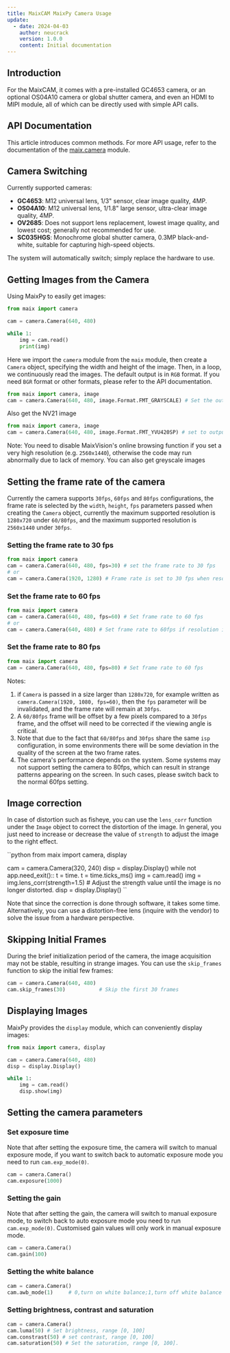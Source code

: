 ```yaml
---
title: MaixCAM MaixPy Camera Usage
update:
  - date: 2024-04-03
    author: neucrack
    version: 1.0.0
    content: Initial documentation
---
```


## Introduction

For the MaixCAM, it comes with a pre-installed GC4653 camera, or an optional OS04A10 camera or global shutter camera, and even an HDMI to MIPI module, all of which can be directly used with simple API calls.

## API Documentation

This article introduces common methods. For more API usage, refer to the documentation of the [maix.camera](/api/maix/camera.html) module.

## Camera Switching

Currently supported cameras:
* **GC4653**: M12 universal lens, 1/3" sensor, clear image quality, 4MP.
* **OS04A10**: M12 universal lens, 1/1.8" large sensor, ultra-clear image quality, 4MP.
* **OV2685**: Does not support lens replacement, lowest image quality, and lowest cost; generally not recommended for use.
* **SC035HGS**: Monochrome global shutter camera, 0.3MP black-and-white, suitable for capturing high-speed objects.

The system will automatically switch; simply replace the hardware to use.

## Getting Images from the Camera

Using MaixPy to easily get images:
```python
from maix import camera

cam = camera.Camera(640, 480)

while 1:
    img = cam.read()
    print(img)
```

Here we import the `camera` module from the `maix` module, then create a `Camera` object, specifying the width and height of the image. Then, in a loop, we continuously read the images. The default output is in `RGB` format. If you need `BGR` format or other formats, please refer to the API documentation.

```python
from maix import camera, image
cam = camera.Camera(640, 480, image.Format.FMT_GRAYSCALE) # Set the output greyscale image
```
Also get the NV21 image
```python
from maix import camera, image
cam = camera.Camera(640, 480, image.Format.FMT_YVU420SP) # set to output NV21 image
```

Note: You need to disable MaixVision's online browsing function if you set a very high resolution (e.g. `2560x1440`), otherwise the code may run abnormally due to lack of memory.
You can also get greyscale images

## Setting the frame rate of the camera

Currently the camera supports `30fps`, `60fps` and `80fps` configurations, the frame rate is selected by the `width`, `height`, `fps` parameters passed when creating the `Camera` object, currently the maximum supported resolution is `1280x720` under `60/80fps`, and the maximum supported resolution is `2560x1440` under `30fps`.

### Setting the frame rate to 30 fps

```python
from maix import camera
cam = camera.Camera(640, 480, fps=30) # set the frame rate to 30 fps
# or
cam = camera.Camera(1920, 1280) # Frame rate is set to 30 fps when resolution is higher than 1280x720
```

### Set the frame rate to 60 fps

```python
from maix import camera
cam = camera.Camera(640, 480, fps=60) # Set frame rate to 60 fps
# or
cam = camera.Camera(640, 480) # Set frame rate to 60fps if resolution is less than or equal to 1280x720
```

### Set the frame rate to 80 fps

```python
from maix import camera
cam = camera.Camera(640, 480, fps=80) # Set frame rate to 60 fps
```

Notes:

1. if `Camera` is passed in a size larger than `1280x720`, for example written as `camera.Camera(1920, 1080, fps=60)`, then the `fps` parameter will be invalidated, and the frame rate will remain at `30fps`.
2. A `60/80fps` frame will be offset by a few pixels compared to a `30fps` frame, and the offset will need to be corrected if the viewing angle is critical.
3. Note that due to the fact that `60/80fps` and `30fps` share the same `isp` configuration, in some environments there will be some deviation in the quality of the screen at the two frame rates.
4. The camera's performance depends on the system. Some systems may not support setting the camera to 80fps, which can result in strange patterns appearing on the screen. In such cases, please switch back to the normal 60fps setting.

## Image correction

In case of distortion such as fisheye, you can use the `lens_corr` function under the `Image` object to correct the distortion of the image. In general, you just need to increase or decrease the value of `strength` to adjust the image to the right effect.

``python
from maix import camera, display

cam = camera.Camera(320, 240)
disp = display.Display()
while not app.need_exit():: t = time.
    t = time.ticks_ms()
    img = cam.read()
    img = img.lens_corr(strength=1.5) # Adjust the strength value until the image is no longer distorted.
    disp = display.Display()
``

Note that since the correction is done through software, it takes some time. Alternatively, you can use a distortion-free lens (inquire with the vendor) to solve the issue from a hardware perspective.

## Skipping Initial Frames

During the brief initialization period of the camera, the image acquisition may not be stable, resulting in strange images. You can use the `skip_frames` function to skip the initial few frames:
```python
cam = camera.Camera(640, 480)
cam.skip_frames(30)           # Skip the first 30 frames
```

## Displaying Images

MaixPy provides the `display` module, which can conveniently display images:
```python
from maix import camera, display

cam = camera.Camera(640, 480)
disp = display.Display()

while 1:
    img = cam.read()
    disp.show(img)
```

## Setting the camera parameters

### Set exposure time

Note that after setting the exposure time, the camera will switch to manual exposure mode, if you want to switch back to automatic exposure mode you need to run `cam.exp_mode(0)`.

```python
cam = camera.Camera()
cam.exposure(1000)
```

### Setting the gain

Note that after setting the gain, the camera will switch to manual exposure mode, to switch back to auto exposure mode you need to run `cam.exp_mode(0)`. Customised gain values will only work in manual exposure mode.

```python
cam = camera.Camera()
cam.gain(100)
```

### Setting the white balance

```python
cam = camera.Camera()
cam.awb_mode(1)     # 0,turn on white balance;1,turn off white balance
```

### Setting brightness, contrast and saturation

```python
cam = camera.Camera()
cam.luma(50) # Set brightness, range [0, 100]
cam.constrast(50) # set contrast, range [0, 100]
cam.saturation(50) # Set the saturation, range [0, 100].
```